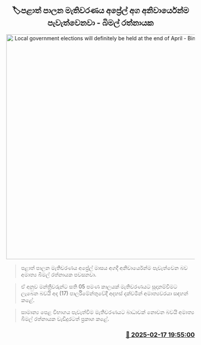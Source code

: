 <p align='center'><b><h2 align='center' title='Local government elections will definitely be held at the end of April - Bimal Ratnayake'>🏷පළාත් පාලන මැතිවරණය අප්‍රේල් අග අනිවාර්යෙන්ම පැවැත්වෙනවා - බිමල් රත්නායක </h2></b></p>
<p align='center'><img src='https://helakuru.sgp1.cdn.digitaloceanspaces.com/esana/images/lib/bimal-rathnayake-parliment-nn.jpg' width='600' alt='Local government elections will definitely be held at the end of April - Bimal Ratnayake'></p>

> පළාත් පාලන මැතිවරණය අප්‍රේල් මාසය අගදී අනිවාර්යෙන්ම පැවැත්වෙන බව අමාත්‍ය බිමල් රත්නායක පවසනවා.

> ඒ අනුව මන්ත්‍රීවරුන්ට සති 05 පමණ කාලයක් මැතිවරණයට සූදානම්වීමට ලැබෙන බවයි අද (17) පාර්ලිමේන්තුවේදී අදහස් දක්වමින් අමාත්‍යවරයා සඳහන් කළේ.

> සාමාන්‍ය පෙළ විභාගය පැවැත්වීම මැතිවරණයට බාධාවක් නොවන බවයි අමාත්‍ය බිමල් රත්නායක වැඩිදුරටත් ප්‍රකාශ කළේ. 



<h3 align='right'><a href='https://www.helakuru.lk/esana/p/107554/'>📅 2025-02-17 19:55:00</a></h3>

